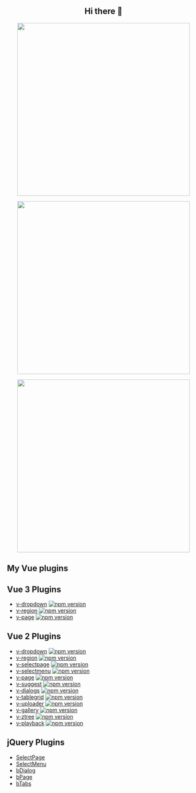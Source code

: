 <h2 align="center">
Hi there 👋
</h2>

<!--

[![Terry Zeng's github stats](https://github-readme-stats.vercel.app/api?username=TerryZ&show_icons=true&show_owner=true)](https://github.com/anuraghazra/github-readme-stats)

**TerryZ/TerryZ** is a ✨ _special_ ✨ repository because its `README.md` (this file) appears on your GitHub profile.

Here are some ideas to get you started:

- 🔭 I’m currently working on ...
- 🌱 I’m currently learning ...
- 👯 I’m looking to collaborate on ...
- 🤔 I’m looking for help with ...
- 💬 Ask me about ...
- 📫 How to reach me: ...
- 😄 Pronouns: ...
- ⚡ Fun fact: ...
-->

<p align="center">
  <img width="450em" src="https://github-readme-stats.vercel.app/api?username=terryz&show_icons=true&include_all_commits=true&count_private=true&hide_border=true&theme=dark" />
</p>

<p align="center">
  <img width="450em" src="https://github-readme-streak-stats.herokuapp.com/?user=terryz&include_all_commits=true&hide_border=true&theme=dark&date_format=Y-n-j" />
</p>

<p align="center">
  <img width="450em" src="https://github-readme-stats.vercel.app/api/top-langs/?username=terryz&layout=compact&custom_title=Most used languages&langs_count=10&include_all_commits=true&hide_progress=true&hide_border=true&theme=dark&hide=">
</p>

## My Vue plugins

<!--
#### [v-page](https://github.com/TerryZ/v-page) [![npm version](https://img.shields.io/npm/v/v-page.svg)](https://www.npmjs.com/package/v-page)

A simple pagination bar, including length Menu, i18n support

### [v-dialogs](https://github.com/TerryZ/v-dialogs) [![npm version](https://img.shields.io/npm/v/v-dialogs.svg)](https://www.npmjs.com/package/v-dialogs)

A simple and powerful dialog, including Modal, Alert, Mask and Toast modes

### [v-tablegrid](https://github.com/TerryZ/v-tablegrid) [![npm version](https://img.shields.io/npm/v/v-tablegrid.svg)](https://www.npmjs.com/package/v-tablegrid)

A simpler to use and practical datatable

### [v-uploader](https://github.com/TerryZ/v-uploader) [![npm version](https://img.shields.io/npm/v/v-uploader.svg)](https://www.npmjs.com/package/v-uploader)

A Vue2 plugin to make files upload simple and easier, you can drag files or select file in dialog to upload

### [v-ztree](https://github.com/TerryZ/v-ztree) [![npm version](https://img.shields.io/npm/v/v-ztree.svg)](https://www.npmjs.com/package/v-ztree)

A simple tree for Vue2, support single or multiple(check) select tree, and support server side data

### [v-gallery](https://github.com/TerryZ/v-gallery) [![npm version](https://img.shields.io/npm/v/v-gallery.svg)](https://www.npmjs.com/package/v-gallery)

A Vue2 plugin make browsing images in gallery

### [v-region](https://github.com/TerryZ/v-region) [![npm version](https://img.shields.io/npm/v/v-region.svg)](https://www.npmjs.com/package/v-region)

A simple region selector, provide Chinese administrative division data

### [v-selectpage](https://github.com/TerryZ/v-selectpage) [![npm version](https://img.shields.io/npm/v/v-selectpage.svg)](https://www.npmjs.com/package/v-selectpage)

A powerful selector for Vue2, list or table view of pagination, use tags for multiple selection, i18n and server side resources supports

### [v-suggest](https://github.com/TerryZ/v-suggest) [![npm version](https://img.shields.io/npm/v/v-suggest.svg)](https://www.npmjs.com/package/v-suggest)

A Vue2 plugin for input suggestions by autocomplete

### [v-playback](https://github.com/TerryZ/v-playback) [![npm version](https://img.shields.io/npm/v/v-playback.svg)](https://www.npmjs.com/package/v-playback)

A Vue2 plugin to make video play easier

### [v-selectmenu](https://github.com/TerryZ/v-selectmenu) [![npm version](https://img.shields.io/npm/v/v-selectmenu.svg)](https://www.npmjs.com/package/v-selectmenu)

A simple, easier and highly customized menu solution
-->

## Vue 3 Plugins

- [v-dropdown](https://github.com/TerryZ/v-dropdown) [![npm version](https://img.shields.io/npm/v/v-dropdown.svg)](https://www.npmjs.com/package/v-dropdown)
- [v-region](https://github.com/TerryZ/v-region) [![npm version](https://img.shields.io/npm/v/v-region.svg)](https://www.npmjs.com/package/v-region)
- [v-page](https://github.com/TerryZ/v-page) [![npm version](https://img.shields.io/npm/v/v-page.svg)](https://www.npmjs.com/package/v-page)

## Vue 2 Plugins

- [v-dropdown](https://github.com/TerryZ/v-dropdown) [![npm version](https://img.shields.io/npm/v/v-dropdown.svg)](https://www.npmjs.com/package/v-dropdown)
- [v-region](https://github.com/TerryZ/v-region) [![npm version](https://img.shields.io/npm/v/v-region.svg)](https://www.npmjs.com/package/v-region)
- [v-selectpage](https://github.com/TerryZ/v-selectpage) [![npm version](https://img.shields.io/npm/v/v-selectpage.svg)](https://www.npmjs.com/package/v-selectpage)
- [v-selectmenu](https://github.com/TerryZ/v-selectmenu) [![npm version](https://img.shields.io/npm/v/v-selectmenu.svg)](https://www.npmjs.com/package/v-selectmenu)
- [v-page](https://github.com/TerryZ/v-page) [![npm version](https://img.shields.io/npm/v/v-page.svg)](https://www.npmjs.com/package/v-page)
- [v-suggest](https://github.com/TerryZ/v-suggest) [![npm version](https://img.shields.io/npm/v/v-suggest.svg)](https://www.npmjs.com/package/v-suggest)
- [v-dialogs](https://github.com/TerryZ/v-dialogs) [![npm version](https://img.shields.io/npm/v/v-dialogs.svg)](https://www.npmjs.com/package/v-dialogs)
- [v-tablegrid](https://github.com/TerryZ/v-tablegrid) [![npm version](https://img.shields.io/npm/v/v-tablegrid.svg)](https://www.npmjs.com/package/v-tablegrid)
- [v-uploader](https://github.com/TerryZ/v-uploader) [![npm version](https://img.shields.io/npm/v/v-uploader.svg)](https://www.npmjs.com/package/v-uploader)
- [v-gallery](https://github.com/TerryZ/v-gallery) [![npm version](https://img.shields.io/npm/v/v-gallery.svg)](https://www.npmjs.com/package/v-gallery)
- [v-ztree](https://github.com/TerryZ/v-ztree) [![npm version](https://img.shields.io/npm/v/v-ztree.svg)](https://www.npmjs.com/package/v-ztree)
- [v-playback](https://github.com/TerryZ/v-playback) [![npm version](https://img.shields.io/npm/v/v-playback.svg)](https://www.npmjs.com/package/v-playback)

## jQuery Plugins

- [SelectPage](https://github.com/TerryZ/SelectPage)
- [SelectMenu](https://github.com/TerryZ/SelectMenu)
- [bDialog](https://github.com/TerryZ/bDialog)
- [bPage](https://github.com/TerryZ/bPage)
- [bTabs](https://github.com/TerryZ/bTabs)
